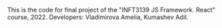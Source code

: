 This is the code for final project of the "INFT3139 JS Framework. React" course, 2022.
Developers: Vladimirova Amelia, Kumashev Adil.